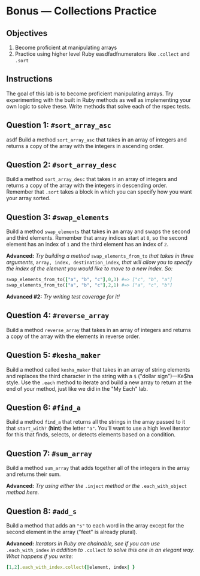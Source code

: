 # Bonus — Collections Practice

## Objectives

1. Become proficient at manipulating arrays
2. Practice using higher level Ruby easdfadfnumerators like `.collect` and `.sort`

## Instructions

The goal of this lab is to become proficient manipulating arrays.  Try experimenting with the built in Ruby methods as well as implementing your own logic to solve these.  Write methods that solve each of the rspec tests.

## Question 1: `#sort_array_asc`
asdf
Build a method `sort_array_asc` that takes in an array of integers and returns a copy of the array with the integers in ascending order. 

## Question 2: `#sort_array_desc`

Build a method `sort_array_desc` that takes in an array of integers and returns a copy of the array with the integers in descending order. Remember that `.sort` takes a block in which you can specify how you want your array sorted. 

## Question 3: `#swap_elements`

Build a method `swap_elements` that takes in an array and swaps the second and third elements. Remember that array indices start at `0`, so the second element has an index of `1` and the third element has an index of `2`. 

**Advanced:** *Try building a method* `swap_elements_from_to` *that takes in three arguments,* `array, index, destination_index`*, that will allow you to specify the index of the element you would like to move to a new index. So:*

```ruby
swap_elements_from_to(["a", "b", "c"],0,3) #=> ["c", "b", "a"]
swap_elements_from_to(["a", "b", "c"],2,1) #=> ["a", "c", "b"]
```

**Advanced #2:** *Try writing test coverage for it!*

## Question 4: `#reverse_array`

Build a method `reverse_array` that takes in an array of integers and returns a copy of the array with the elements in reverse order.

## Question 5: `#kesha_maker`

Build a method called `kesha_maker` that takes in an array of string elements and replaces the third character in the string with a `$` ("dollar sign")—Ke$ha style. Use the `.each` method to iterate and build a new array to return at the end of your method, just like we did in the "My Each" lab. 

## Question 6: `#find_a`

Build a method `find_a` that returns all the strings in the array passed to it that `start_with?` (**hint**) the letter `"a"`. You'll want to use a high level iterator for this that finds, selects, or detects elements based on a condition.

## Question 7: `#sum_array`

Build a method `sum_array` that adds together all of the integers in the array and returns their sum.

**Advanced:** *Try using either the* `.inject` *method or the* `.each_with_object` *method here.*

## Question 8: `#add_s`

Build a method that adds an `"s"` to each word in the array except for the second element in the array ("feet" is already plural). 

**Advanced:** *Iterators in Ruby are chainable, see if you can use* `.each_with_index` *in addition to* `.collect` *to solve this one in an elegant way. What happens if you write:*

```ruby
[1,2].each_with_index.collect{|element, index| }
```





